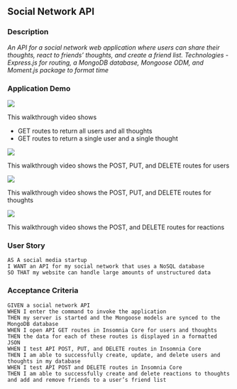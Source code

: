 ## Social Network API

### Description

*An API for a social network web application where users can share their thoughts, react to friends’ thoughts, and create a friend list. Technologies - Express.js for routing, a MongoDB database, Mongoose ODM, and Moment.js package to format time*

### Application Demo

![](public/assets/images/users-thoughts-routes.gif)

This walkthrough video shows 
- GET routes to return all users and all thoughts
- GET routes to return a single user and a single thought


![](public/assets/images/users-routes.gif)

This walkthrough video shows the POST, PUT, and DELETE routes for users


![](public/assets/images/thoughts-routes.gif)

This walkthrough video shows the POST, PUT, and DELETE routes for thoughts


![](public/assets/images/reactions-routes.gif)

This walkthrough video shows the POST, and DELETE routes for reactions


### User Story

```text
AS A social media startup
I WANT an API for my social network that uses a NoSQL database
SO THAT my website can handle large amounts of unstructured data
```

### Acceptance Criteria

```text
GIVEN a social network API
WHEN I enter the command to invoke the application
THEN my server is started and the Mongoose models are synced to the MongoDB database
WHEN I open API GET routes in Insomnia Core for users and thoughts
THEN the data for each of these routes is displayed in a formatted JSON
WHEN I test API POST, PUT, and DELETE routes in Insomnia Core
THEN I am able to successfully create, update, and delete users and thoughts in my database
WHEN I test API POST and DELETE routes in Insomnia Core
THEN I am able to successfully create and delete reactions to thoughts and add and remove friends to a user’s friend list
```
